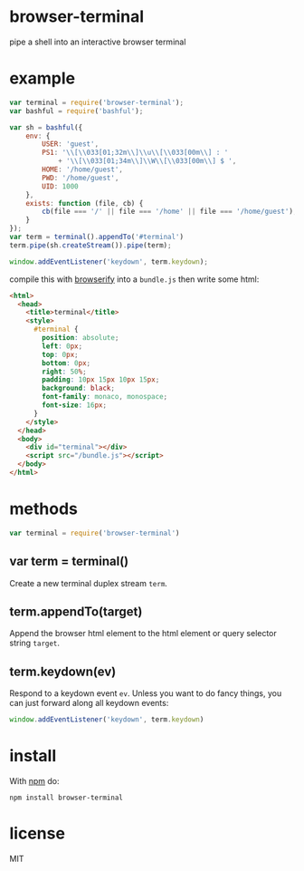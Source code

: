 # browser-terminal

pipe a shell into an interactive browser terminal

# example

``` js
var terminal = require('browser-terminal');
var bashful = require('bashful');

var sh = bashful({
    env: {
        USER: 'guest',
        PS1: '\\[\\033[01;32m\\]\\u\\[\\033[00m\\] : '
            + '\\[\\033[01;34m\\]\\W\\[\\033[00m\\] $ ',
        HOME: '/home/guest',
        PWD: '/home/guest',
        UID: 1000
    },
    exists: function (file, cb) {
        cb(file === '/' || file === '/home' || file === '/home/guest');
    }
});
var term = terminal().appendTo('#terminal')
term.pipe(sh.createStream()).pipe(term);

window.addEventListener('keydown', term.keydown);
```

compile this with [browserify](http://browserify.org) into a `bundle.js` then
write some html:

``` html
<html>
  <head>
    <title>terminal</title>
    <style>
      #terminal {
        position: absolute;
        left: 0px;
        top: 0px;
        bottom: 0px;
        right: 50%;
        padding: 10px 15px 10px 15px;
        background: black;
        font-family: monaco, monospace;
        font-size: 16px;
      }
    </style>
  </head>
  <body>
    <div id="terminal"></div>
    <script src="/bundle.js"></script>
  </body>
</html>
```

# methods

``` js
var terminal = require('browser-terminal')
```

## var term = terminal()

Create a new terminal duplex stream `term`.

## term.appendTo(target)

Append the browser html element to the html element or query selector string
`target`.

## term.keydown(ev)

Respond to a keydown event `ev`. Unless you want to do fancy things, you can
just forward along all keydown events:

``` js
window.addEventListener('keydown', term.keydown)
```

# install

With [npm](https://npmjs.org) do:

```
npm install browser-terminal
```

# license

MIT
